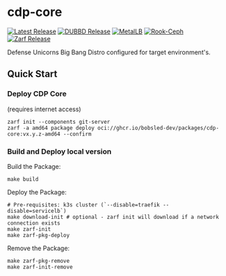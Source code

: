 # cdp-core

<!-- DUBBD v0.3.0 and Zarf v0.28.0 are not latest, so badges are yellow-->
[![Latest Release](https://img.shields.io/github/v/release/bobsled-dev/cdp-core)](https://github.com/bobsled-dev/cdp-core/releases)
[![DUBBD Release](https://img.shields.io/github/v/release/defenseunicorns/uds-package-dubbd?filter=v0.10.0&label=using%20DUBBD)](https://github.com/defenseunicorns/uds-package-dubbd/releases/tag/v0.10.0)
[![MetalLB](https://img.shields.io/github/v/release/defenseunicorns/uds-package-metallb?filter=v0.0.2&label=using%20MetalLB)](https://github.com/defenseunicorns/uds-package-metallb/releases/tag/v0.0.2)
[![Rook-Ceph](https://img.shields.io/github/v/release/defenseunicorns/uds-package-rook-ceph?filter=v0.0.2&label=using%20Rook%20Ceph)](https://github.com/defenseunicorns/uds-package-rook-ceph/releases/tag/v0.0.2)
[![Zarf Release](https://img.shields.io/github/v/release/defenseunicorns/zarf?filter=v0.29.2&label=using%20Zarf)](https://github.com/defenseunicorns/zarf/releases/tag/v0.28.2)

Defense Unicorns Big Bang Distro configured for target environment's.

## Quick Start

### Deploy CDP Core
(requires internet access)

```
zarf init --components git-server
zarf -a amd64 package deploy oci://ghcr.io/bobsled-dev/packages/cdp-core:vx.y.z-amd64 --confirm
```

### Build and Deploy local version
Build the Package: 
```
make build
```

Deploy the Package:
```
# Pre-requisites: k3s cluster (`--disable=traefik --disable=servicelb`)
make download-init # optional - zarf init will download if a network connection exists
make zarf-init
make zarf-pkg-deploy
```

Remove the Package:
```
make zarf-pkg-remove
make zarf-init-remove
```